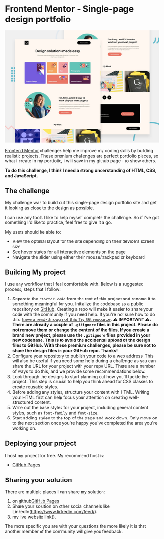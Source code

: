 # Frontend Mentor - Single-page design portfolio

![Design preview for the Single-page design portfolio coding challenge](./preview.jpg)


[Frontend Mentor](https://www.frontendmentor.io) challenges help me improve my coding skills by building realistic projects. These premium challenges are perfect portfolio pieces, so what I create in my portfolio, I will save in my github page - to show others.

**To do this challenge, I think I need a strong understanding of HTML, CSS, and JavaScript.**

## The challenge

My challenge was to build out this single-page design portfolio site and get it looking as close to the design as possible.

I can use any tools I like to help myself complete the challenge. So if I've got something I'd like to practice, feel free to give it a go.

My users should be able to:

- View the optimal layout for the site depending on their device's screen size
- See hover states for all interactive elements on the page
- Navigate the slider using either their mouse/trackpad or keyboard

## Building My project

I use any workflow that I feel comfortable with. Below is a suggested process, steps that I follow:

1. Separate the `starter-code` from the rest of this project and rename it to something meaningful for you. Initialize the codebase as a public repository on [GitHub](https://github.com/). Creating a repo will make it easier to share your code with the community if you need help. If you're not sure how to do this, [have a read-through of this Try Git resource](https://try.github.io/). **⚠️ IMPORTANT ⚠️: There are already a couple of `.gitignore` files in this project. Please do not remove them or change the content of the files. If you create a brand new project, please use the `.gitignore` files provided in your new codebase. This is to avoid the accidental upload of the design files to GitHub. With these premium challenges, please be sure not to share the design files in your GitHub repo. Thanks!**
2. Configure your repository to publish your code to a web address. This will also be useful if you need some help during a challenge as you can share the URL for your project with your repo URL. There are a number of ways to do this, and we provide some recommendations below.
3. Look through the designs to start planning out how you'll tackle the project. This step is crucial to help you think ahead for CSS classes to create reusable styles.
4. Before adding any styles, structure your content with HTML. Writing your HTML first can help focus your attention on creating well-structured content.
5. Write out the base styles for your project, including general content styles, such as `font-family` and `font-size`.
6. Start adding styles to the top of the page and work down. Only move on to the next section once you're happy you've completed the area you're working on.

## Deploying your project

I host my project for free. My recommend host is:

- [GitHub Pages](https://pages.github.com/)

## Sharing your solution

There are multiple places I can share my solution:

1. on github[GitHub Pages](https://github.com/mikhita)
2. Share your solution on other social channels like LinkedIn(https://www.linkedin.com/feed/).
3. my live website link().

The more specific you are with your questions the more likely it is that another member of the community will give you feedback.


